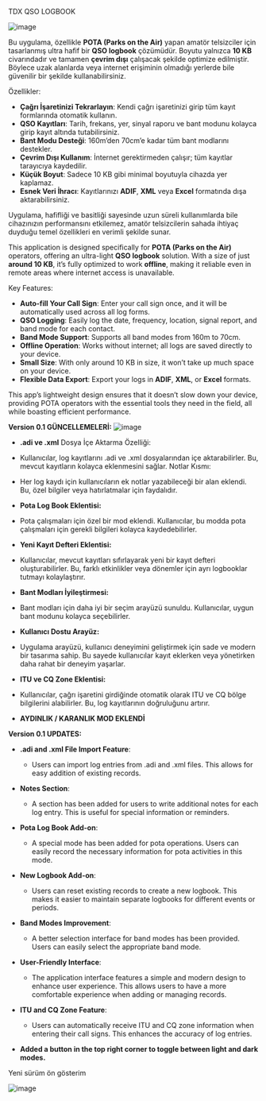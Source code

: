 TDX QSO LOGBOOK

![image](https://github.com/user-attachments/assets/17135582-22c3-473c-9057-f210ff66ed02)

Bu uygulama, özellikle **POTA (Parks on the Air)** yapan amatör telsizciler için tasarlanmış ultra hafif bir **QSO logbook** çözümüdür. Boyutu yalnızca **10 KB** civarındadır ve tamamen **çevrim dışı** çalışacak şekilde optimize edilmiştir. Böylece uzak alanlarda veya internet erişiminin olmadığı yerlerde bile güvenilir bir şekilde kullanabilirsiniz.

Özellikler:
- **Çağrı İşaretinizi Tekrarlayın**: Kendi çağrı işaretinizi girip tüm kayıt formlarında otomatik kullanın.
- **QSO Kayıtları**: Tarih, frekans, yer, sinyal raporu ve bant modunu kolayca girip kayıt altında tutabilirsiniz.
- **Bant Modu Desteği**: 160m’den 70cm’e kadar tüm bant modlarını destekler.
- **Çevrim Dışı Kullanım**: İnternet gerektirmeden çalışır; tüm kayıtlar tarayıcıya kaydedilir.
- **Küçük Boyut**: Sadece 10 KB gibi minimal boyutuyla cihazda yer kaplamaz.
- **Esnek Veri İhracı**: Kayıtlarınızı **ADIF**, **XML** veya **Excel** formatında dışa aktarabilirsiniz.
  
Uygulama, hafifliği ve basitliği sayesinde uzun süreli kullanımlarda bile cihazınızın performansını etkilemez, amatör telsizcilerin sahada ihtiyaç duyduğu temel özellikleri en verimli şekilde sunar.

This application is designed specifically for **POTA (Parks on the Air)** operators, offering an ultra-light **QSO logbook** solution. With a size of just **around 10 KB**, it’s fully optimized to work **offline**, making it reliable even in remote areas where internet access is unavailable.

Key Features:
- **Auto-fill Your Call Sign**: Enter your call sign once, and it will be automatically used across all log forms.
- **QSO Logging**: Easily log the date, frequency, location, signal report, and band mode for each contact.
- **Band Mode Support**: Supports all band modes from 160m to 70cm.
- **Offline Operation**: Works without internet; all logs are saved directly to your device.
- **Small Size**: With only around 10 KB in size, it won’t take up much space on your device.
- **Flexible Data Export**: Export your logs in **ADIF**, **XML**, or **Excel** formats.

This app’s lightweight design ensures that it doesn’t slow down your device, providing POTA operators with the essential tools they need in the field, all while boasting efficient performance.

**Version 0.1 GÜNCELLEMELERİ:**
![image](https://github.com/user-attachments/assets/52e6a29f-3a78-4f11-8a2a-e9435cca2a64)



- **.adi ve .xml** Dosya İçe Aktarma Özelliği:

- Kullanıcılar, log kayıtlarını .adi ve .xml dosyalarından içe aktarabilirler. Bu, mevcut kayıtların kolayca eklenmesini sağlar.
Notlar Kısmı:

- Her log kaydı için kullanıcıların ek notlar yazabileceği bir alan eklendi. Bu, özel bilgiler veya hatırlatmalar için faydalıdır.

- **Pota Log Book Eklentisi:**

- Pota çalışmaları için özel bir mod eklendi. Kullanıcılar, bu modda pota çalışmaları için gerekli bilgileri kolayca kaydedebilirler.

- **Yeni Kayıt Defteri Eklentisi:**

- Kullanıcılar, mevcut kayıtları sıfırlayarak yeni bir kayıt defteri oluşturabilirler. Bu, farklı etkinlikler veya dönemler için ayrı logbooklar tutmayı kolaylaştırır.

- **Bant Modları İyileştirmesi:**

- Bant modları için daha iyi bir seçim arayüzü sunuldu. Kullanıcılar, uygun bant modunu kolayca seçebilirler.

- **Kullanıcı Dostu Arayüz:**

- Uygulama arayüzü, kullanıcı deneyimini geliştirmek için sade ve modern bir tasarıma sahip. Bu sayede kullanıcılar kayıt eklerken veya yönetirken daha rahat bir deneyim yaşarlar.
- **ITU ve CQ Zone Eklentisi:**

- Kullanıcılar, çağrı işaretini girdiğinde otomatik olarak ITU ve CQ bölge bilgilerini alabilirler. Bu, log kayıtlarının doğruluğunu artırır.

- **AYDINLIK / KARANLIK MOD EKLENDİ**

**Version 0.1 UPDATES:**

- **.adi and .xml File Import Feature**:
  
  - Users can import log entries from .adi and .xml files. This allows for easy addition of existing records.

- **Notes Section**:
  
  - A section has been added for users to write additional notes for each log entry. This is useful for special information or reminders.

- **Pota Log Book Add-on**:
  
  - A special mode has been added for pota operations. Users can easily record the necessary information for pota activities in this mode.

- **New Logbook Add-on**:
  
  - Users can reset existing records to create a new logbook. This makes it easier to maintain separate logbooks for different events or periods.

- **Band Modes Improvement**:
  
  - A better selection interface for band modes has been provided. Users can easily select the appropriate band mode.

- **User-Friendly Interface**:
  
  - The application interface features a simple and modern design to enhance user experience. This allows users to have a more comfortable experience when adding or managing records.

- **ITU and CQ Zone Feature**:
  
  - Users can automatically receive ITU and CQ zone information when entering their call signs. This enhances the accuracy of log entries. 

- **Added a button in the top right corner to toggle between light and dark modes.**


Yeni sürüm ön gösterim

![image](https://github.com/user-attachments/assets/e86cad5a-bfc7-4031-bf93-581d7b968599)

